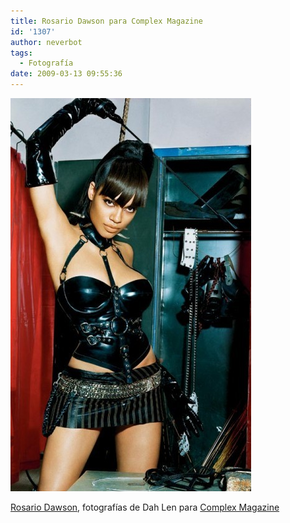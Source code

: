 ```yaml
---
title: Rosario Dawson para Complex Magazine
id: '1307'
author: neverbot
tags:
  - Fotografía
date: 2009-03-13 09:55:36
---
```


![Rosario Dawson](./rosario-dawson-para-complex-magazine/rosario-dawson.png "Rosario Dawson")

[Rosario Dawson](http://www.imdb.com/name/nm0206257/), fotografías de Dah Len para [Complex Magazine](http://www.complex.com/GIRLS/Galleries/ROSARIO-DAWSON?pc=1)